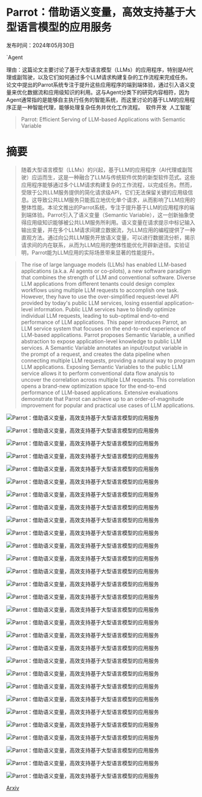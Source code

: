# Parrot：借助语义变量，高效支持基于大型语言模型的应用服务

发布时间：2024年05月30日

`Agent

理由：这篇论文主要讨论了基于大型语言模型（LLMs）的应用程序，特别是AI代理或副驾驶，以及它们如何通过多个LLM请求构建复杂的工作流程来完成任务。论文中提出的Parrot系统专注于提升这些应用程序的端到端体验，通过引入语义变量来优化数据流和应用级知识的利用。这与Agent分类下的研究内容相符，因为Agent通常指的是能够自主执行任务的智能系统，而这里讨论的基于LLM的应用程序正是一种智能代理，能够处理复杂任务并优化工作流程。` `软件开发` `人工智能`

> Parrot: Efficient Serving of LLM-based Applications with Semantic Variable

# 摘要

> 随着大型语言模型（LLMs）的兴起，基于LLM的应用程序（AI代理或副驾驶）应运而生，这是一种融合了LLM与传统软件优势的新型软件范式。这些应用程序能够通过多个LLM请求构建复杂的工作流程，以完成任务。然而，受限于公共LLM服务提供的简化请求级API，它们无法保留关键的应用级信息。这导致公共LLM服务只能孤立地优化单个请求，从而影响了LLM应用的整体性能。本论文推出的Parrot系统，专注于提升基于LLM的应用程序的端到端体验。Parrot引入了语义变量（Semantic Variable），这一创新抽象使得应用级知识能够被公共LLM服务所利用。语义变量在请求提示中标记输入输出变量，并在多个LLM请求间建立数据流，为LLM应用的编程提供了一种直观方法。通过向公共LLM服务开放语义变量，可以进行数据流分析，揭示请求间的内在联系，从而为LLM应用的整体性能优化开辟新途径。实验证明，Parrot能为LLM应用的实际场景带来显著的性能提升。

> The rise of large language models (LLMs) has enabled LLM-based applications (a.k.a. AI agents or co-pilots), a new software paradigm that combines the strength of LLM and conventional software. Diverse LLM applications from different tenants could design complex workflows using multiple LLM requests to accomplish one task. However, they have to use the over-simplified request-level API provided by today's public LLM services, losing essential application-level information. Public LLM services have to blindly optimize individual LLM requests, leading to sub-optimal end-to-end performance of LLM applications.
  This paper introduces Parrot, an LLM service system that focuses on the end-to-end experience of LLM-based applications. Parrot proposes Semantic Variable, a unified abstraction to expose application-level knowledge to public LLM services. A Semantic Variable annotates an input/output variable in the prompt of a request, and creates the data pipeline when connecting multiple LLM requests, providing a natural way to program LLM applications. Exposing Semantic Variables to the public LLM service allows it to perform conventional data flow analysis to uncover the correlation across multiple LLM requests. This correlation opens a brand-new optimization space for the end-to-end performance of LLM-based applications. Extensive evaluations demonstrate that Parrot can achieve up to an order-of-magnitude improvement for popular and practical use cases of LLM applications.

![Parrot：借助语义变量，高效支持基于大型语言模型的应用服务](../../../paper_images/2405.19888/x1.png)

![Parrot：借助语义变量，高效支持基于大型语言模型的应用服务](../../../paper_images/2405.19888/x2.png)

![Parrot：借助语义变量，高效支持基于大型语言模型的应用服务](../../../paper_images/2405.19888/x3.png)

![Parrot：借助语义变量，高效支持基于大型语言模型的应用服务](../../../paper_images/2405.19888/x4.png)

![Parrot：借助语义变量，高效支持基于大型语言模型的应用服务](../../../paper_images/2405.19888/multiagent.png)

![Parrot：借助语义变量，高效支持基于大型语言模型的应用服务](../../../paper_images/2405.19888/x5.png)

![Parrot：借助语义变量，高效支持基于大型语言模型的应用服务](../../../paper_images/2405.19888/x6.png)

![Parrot：借助语义变量，高效支持基于大型语言模型的应用服务](../../../paper_images/2405.19888/x7.png)

![Parrot：借助语义变量，高效支持基于大型语言模型的应用服务](../../../paper_images/2405.19888/x8.png)

![Parrot：借助语义变量，高效支持基于大型语言模型的应用服务](../../../paper_images/2405.19888/x9.png)

![Parrot：借助语义变量，高效支持基于大型语言模型的应用服务](../../../paper_images/2405.19888/x10.png)

![Parrot：借助语义变量，高效支持基于大型语言模型的应用服务](../../../paper_images/2405.19888/x11.png)

![Parrot：借助语义变量，高效支持基于大型语言模型的应用服务](../../../paper_images/2405.19888/x12.png)

![Parrot：借助语义变量，高效支持基于大型语言模型的应用服务](../../../paper_images/2405.19888/x13.png)

![Parrot：借助语义变量，高效支持基于大型语言模型的应用服务](../../../paper_images/2405.19888/x14.png)

![Parrot：借助语义变量，高效支持基于大型语言模型的应用服务](../../../paper_images/2405.19888/x15.png)

![Parrot：借助语义变量，高效支持基于大型语言模型的应用服务](../../../paper_images/2405.19888/x16.png)

![Parrot：借助语义变量，高效支持基于大型语言模型的应用服务](../../../paper_images/2405.19888/x17.png)

![Parrot：借助语义变量，高效支持基于大型语言模型的应用服务](../../../paper_images/2405.19888/x18.png)

![Parrot：借助语义变量，高效支持基于大型语言模型的应用服务](../../../paper_images/2405.19888/x19.png)

![Parrot：借助语义变量，高效支持基于大型语言模型的应用服务](../../../paper_images/2405.19888/x20.png)

![Parrot：借助语义变量，高效支持基于大型语言模型的应用服务](../../../paper_images/2405.19888/x21.png)

![Parrot：借助语义变量，高效支持基于大型语言模型的应用服务](../../../paper_images/2405.19888/x22.png)

![Parrot：借助语义变量，高效支持基于大型语言模型的应用服务](../../../paper_images/2405.19888/x23.png)

![Parrot：借助语义变量，高效支持基于大型语言模型的应用服务](../../../paper_images/2405.19888/x24.png)

![Parrot：借助语义变量，高效支持基于大型语言模型的应用服务](../../../paper_images/2405.19888/x25.png)

![Parrot：借助语义变量，高效支持基于大型语言模型的应用服务](../../../paper_images/2405.19888/x26.png)

![Parrot：借助语义变量，高效支持基于大型语言模型的应用服务](../../../paper_images/2405.19888/x27.png)

![Parrot：借助语义变量，高效支持基于大型语言模型的应用服务](../../../paper_images/2405.19888/x28.png)

[Arxiv](https://arxiv.org/abs/2405.19888)